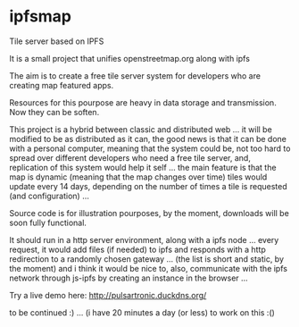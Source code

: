 # ipfsmap
Tile server based on IPFS

It is a small project that unifies openstreetmap.org along with ipfs

The aim is to create a free tile server system for developers who are creating map featured apps.

Resources for this pourpose are heavy in data storage and transmission. Now they can be soften.

This project is a hybrid between classic and distributed web … it will be modified to be as distributed as it can, the good news is that it can be done with a personal computer, meaning that the system could be, not too hard to spread over different developers who need a free tile server, and, replication of this system would help it self … the main feature is that the map is dynamic (meaning that the map changes over time) tiles would update every 14 days, depending on the number of times a tile is requested (and configuration) …

Source code is for illustration pourposes, by the moment, downloads will be soon fully functional.

It should run in a http server environment, along with a ipfs node … every request, it would add files (if needed) to ipfs and responds with a http redirection to a randomly chosen gateway … (the list is short and static, by the moment) and i think it would be nice to, also, communicate with the ipfs network through js-ipfs by creating an instance in the browser …

Try a live demo here: http://pulsartronic.duckdns.org/

to be continued :) ... (i have 20 minutes a day (or less) to work on this :()
